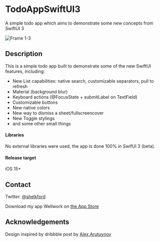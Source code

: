 # TodoAppSwiftUI3
A simple todo app which aims to demonstrate some new concepts from SwiftUI 3

![Frame 1-3](https://user-images.githubusercontent.com/65537510/125519661-d587b7fc-b777-4ba3-b4f8-6b44a690834a.png)

## Description
This is a simple todo app built to demonstrate some of the new SwiftUI features, including:
- New List capabilities: native search, customizable separators, pull to refresh
- Material (background blur)
- Keyboard actions (@FocusState + submitLabel on TextField)
- Customizable buttons
- New native colors
- New way to dismiss a sheet/fullscreencover
- New Toggle stylings
- and some other small things

#### Libraries
No external libraries were used, the app is done 100% in SwifUI 3 (beta).

#### Release target
iOS 15+

## Contact
Twitter: [@shelkford](https://twitter.com/shelkford)

Download my app Wellwork on [the App Store](https://apps.apple.com/us/app/wellwork-mindful-productivity/id1537640654)

## Acknowledgements
Design inspired by dribbble post by [Alex Arutuynov](https://dribbble.com/shots/14100356-ToDo-App-UI)

